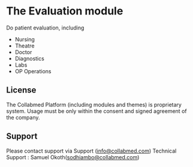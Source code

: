 # The Evaluation module
Do patient evaluation, including
- Nursing
- Theatre
- Doctor
- Diagnostics
- Labs
- OP Operations

## License

The Collabmed Platform (including modules and themes) is proprietary system.
Usage must be only within the consent and signed agreement of the company.

## Support
Please contact support via Support (info@collabmed.com)
Technical Support : Samuel Okoth(sodhiambo@collabmed.com)

